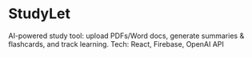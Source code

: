 # StudyLet
AI-powered study tool: upload PDFs/Word docs, generate summaries &amp; flashcards, and track learning. Tech: React, Firebase, OpenAI API
